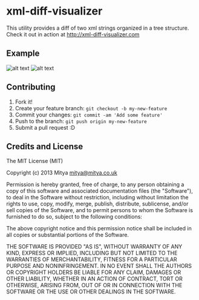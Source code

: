 # xml-diff-visualizer

This utility provides a diff of two xml strings organized in a tree structure. Check it out in action at http://xml-diff-visualizer.com

## Example
![alt text](https://github.com/roleen/xml-diff-visualizer/tree/master/images/xmls.png)
![alt text](https://github.com/roleen/xml-diff-visualizer/tree/master/images/treediff.png)

## Contributing

1. Fork it!
2. Create your feature branch: `git checkout -b my-new-feature`
3. Commit your changes: `git commit -am 'Add some feature'`
4. Push to the branch: `git push origin my-new-feature`
5. Submit a pull request :D


## Credits and License

The MIT License (MIT)

Copyright (c) 2013 Mitya <mitya@mitya.co.uk>

Permission is hereby granted, free of charge, to any person obtaining a copy
of this software and associated documentation files (the "Software"), to deal
in the Software without restriction, including without limitation the rights
to use, copy, modify, merge, publish, distribute, sublicense, and/or sell
copies of the Software, and to permit persons to whom the Software is
furnished to do so, subject to the following conditions:

The above copyright notice and this permission notice shall be included in
all copies or substantial portions of the Software.

THE SOFTWARE IS PROVIDED "AS IS", WITHOUT WARRANTY OF ANY KIND, EXPRESS OR
IMPLIED, INCLUDING BUT NOT LIMITED TO THE WARRANTIES OF MERCHANTABILITY,
FITNESS FOR A PARTICULAR PURPOSE AND NONINFRINGEMENT. IN NO EVENT SHALL THE
AUTHORS OR COPYRIGHT HOLDERS BE LIABLE FOR ANY CLAIM, DAMAGES OR OTHER
LIABILITY, WHETHER IN AN ACTION OF CONTRACT, TORT OR OTHERWISE, ARISING FROM,
OUT OF OR IN CONNECTION WITH THE SOFTWARE OR THE USE OR OTHER DEALINGS IN
THE SOFTWARE.
